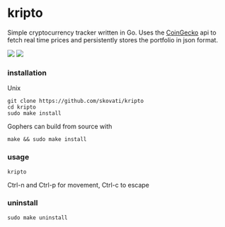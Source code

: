 # kripto
Simple cryptocurrency tracker written in Go.
Uses the [CoinGecko](https://www.coingecko.com/en/api) api to fetch real time prices and persistently stores the portfolio in json format.

![](https://i.imgur.com/XfD2GO0.png)
![](https://i.imgur.com/nJxhmgI.png)

### installation
Unix
```
git clone https://github.com/skovati/kripto
cd kripto
sudo make install
```
Gophers can build from source with 
```
make && sudo make install
```

### usage
```
kripto
```
Ctrl-n and Ctrl-p for movement, Ctrl-c to escape

### uninstall
```
sudo make uninstall
```
